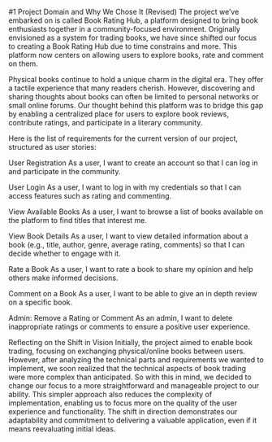 #1 Project Domain and Why We Chose It (Revised)
The project we’ve embarked on is called Book Rating Hub, a platform designed to bring book enthusiasts together in a community-focused environment. 
Originally envisioned as a system for trading books, we have since shifted our focus to creating a Book Rating Hub due to time constrains and more. 
This platform now centers on allowing users to explore books, rate and comment on them.


Physical books continue to hold a unique charm in the digital era. They offer a tactile experience that many readers cherish. 
However, discovering and sharing thoughts about books can often be limited to personal networks or small online forums. 
Our thought behind this platform was to bridge this gap by enabling a centralized place for users to explore book reviews, contribute ratings, and participate in a literary community. 



Here is the list of requirements for the current version of our project, structured as user stories:

User Registration
As a user, I want to create an account so that I can log in and participate in the community.

User Login
As a user, I want to log in with my credentials so that I can access features such as rating and commenting.

View Available Books
As a user, I want to browse a list of books available on the platform to find titles that interest me.

View Book Details
As a user, I want to view detailed information about a book (e.g., title, author, genre, average rating, comments) so that I can decide whether to engage with it.

Rate a Book
As a user, I want to rate a book to share my opinion and help others make informed decisions.

Comment on a Book
As a user, I want to be able to give an in depth review on a specific book. 

Admin: Remove a Rating or Comment
As an admin, I want to delete inappropriate ratings or comments to ensure a positive user experience.

Reflecting on the Shift in Vision
Initially, the project aimed to enable book trading, focusing on exchanging physical/online books between users. 
However, after analyzing the technical parts and requirements we wanted to implement, we soon realized that the technical aspects of book trading were more complex than anticipated. So with this in mind, we decided to change our focus to a more straightforward and manageable project to our ability. This simpler approach also reduces the complexity of implementation, enabling us to focus more on the quality of the user experience and functionality.
The shift in direction demonstrates our adaptability and commitment to delivering a valuable application, even if it means reevaluating initial ideas. 
